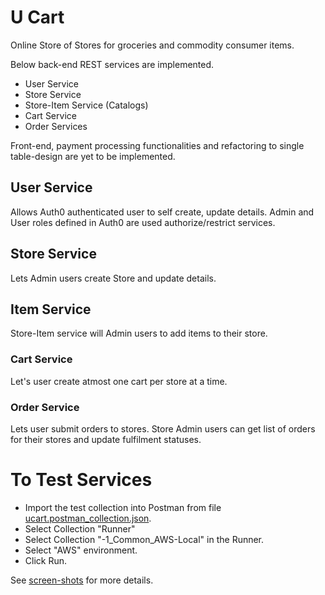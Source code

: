 # U Cart
Online Store of Stores for groceries and commodity consumer items.

Below back-end REST services are implemented.
- User Service
- Store Service
- Store-Item Service (Catalogs)
- Cart Service
- Order Services

Front-end, payment processing functionalities and refactoring to single table-design are yet to be implemented.

## User Service
Allows Auth0 authenticated user to self create, update details. Admin and User roles defined in Auth0 are used authorize/restrict services.

## Store Service
Lets Admin users create Store and update details.

## Item Service
Store-Item service will Admin users to add items to their store.

### Cart Service
Let's user create atmost one cart per store at a time.

### Order Service
Lets user submit orders to stores. Store Admin users can get list of orders for their stores and update fulfilment statuses.

# To Test Services
- Import the test collection into Postman from file [ucart.postman_collection.json](https://github.com/gmpatil/cloud-dev-u-cart/blob/master/ucart.postman_collection.json).
- Select Collection "Runner"
- Select Collection "-1_Common_AWS-Local" in the Runner.
- Select "AWS" environment.
- Click Run.

See [screen-shots](https://github.com/gmpatil/cloud-dev-u-cart/tree/master/backend/screenshots) for more details.





